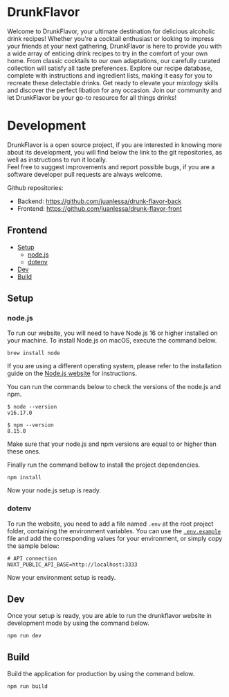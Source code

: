 # DrunkFlavor

Welcome to DrunkFlavor, your ultimate destination for delicious alcoholic drink recipes! Whether you're a cocktail enthusiast or looking to impress your friends at your next gathering, DrunkFlavor is here to provide you with a wide array of enticing drink recipes to try in the comfort of your own home. From classic cocktails to our own adaptations, our carefully curated collection will satisfy all taste preferences. Explore our recipe database, complete with  instructions and ingredient lists, making it easy for you to recreate these delectable drinks. Get ready to elevate your mixology skills and discover the perfect libation for any occasion. Join our community and let DrunkFlavor be your go-to resource for all things drinks!

# Development

DrunkFlavor is a open source project, if you are interested in knowing more about its development, you will find below the link to the git repositories, as well as instructions to run it locally.  
Feel free to suggest improvements and report possible bugs, if you are a software developer pull requests are always welcome.  

 Github repositories:

* Backend: <https://github.com/juanlessa/drunk-flavor-back>
* Frontend: <https://github.com/juanlessa/drunk-flavor-front>

## Frontend

- [Setup](#setup)
  - [node.js](#nodejs)
  - [dotenv](#dotenv)
- [Dev](#dev)
- [Build](#build)

## Setup

### node.js
To run our website, you will need to have Node.js 16 or higher installed on your machine.
To install Node.js on macOS, execute the command below.

```shell
brew install node
```

If you are using a different operating system, please refer to the installation guide on the [Node.js website](https://nodejs.org) for instructions.

You can run the commands below to check the versions of the node.js and npm.

```shell
$ node --version                     
v16.17.0

$ npm --version    
8.15.0
```

 Make sure that your node.js and npm versions are equal to or higher than these ones.

Finally run the command bellow to install the project dependencies.

```shell
npm install
````

Now your node.js setup is ready.

### dotenv

To run the website, you need to add a file named ```.env``` at the root project folder, containing the environment variables.
You can use the [```.env.example```](https://github.com/juanlessa/drunk-flavor-front/blob/master/.env.example) file and add the corresponding values for your environment, or simply copy the sample below:

```dotenv
# API connection
NUXT_PUBLIC_API_BASE=http://localhost:3333
```

Now your environment setup is ready.

## Dev

Once your setup is ready, you are able to run the drunkflavor website in development mode by using the command below.

```shell
npm run dev
```

## Build

Build the application for production by using the command below.

```shell
npm run build
```
